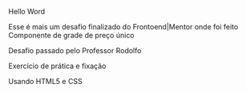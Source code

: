 Hello Word

Esse é mais um desafio finalizado do Frontoend|Mentor onde foi feito Componente de grade de preço único

Desafio passado pelo Professor Rodolfo

Exercício de prática e fixação

Usando HTML5 e CSS